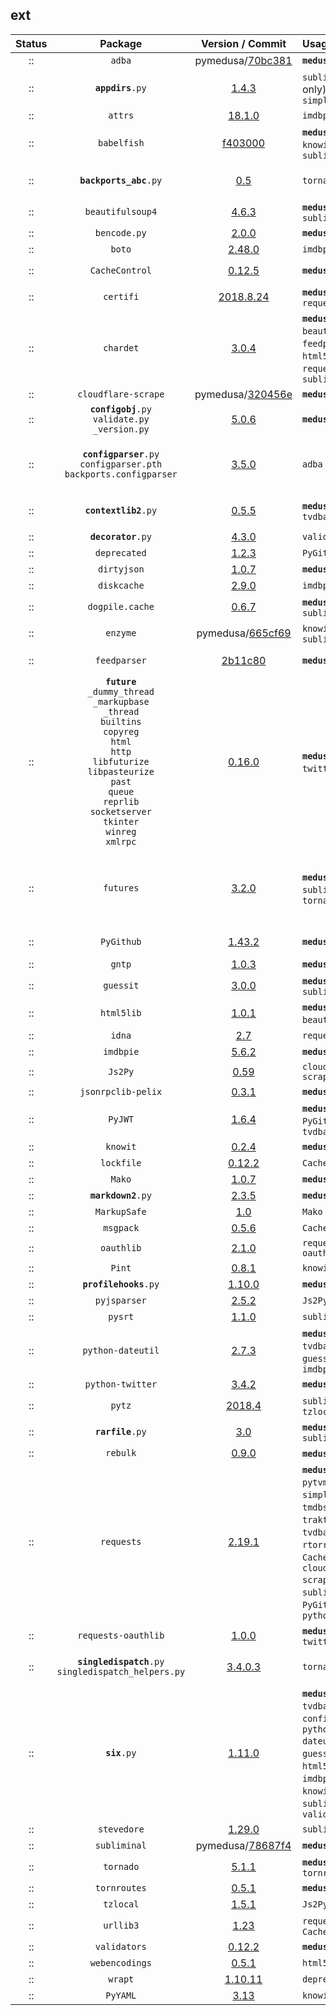 ## ext
 Status  |  Package  |  Version / Commit  | Usage | py2 | py3 | Notes
:------: | :-------: | :----------------: | :---- | :--: | :--: | :----
:: | `adba` | pymedusa/[70bc381](https://github.com/pymedusa/adba/tree/70bc381a75e20e1813c848c1edb7c6f16987397e) | **`medusa`** | v | v | -
:: | <code><b>appdirs</b>.py</code> | [1.4.3](https://pypi.org/project/appdirs/1.4.3/) | `subliminal` (cli only), `simpleanidb` | v | v | -
:: | `attrs` | [18.1.0](https://pypi.org/project/attrs/18.1.0/) | `imdbpie` | v | v | Module: `attr`
:: | `babelfish` | [f403000](https://github.com/Diaoul/babelfish/tree/f403000dd63092cfaaae80be9f309fd85c7f20c9) | **`medusa`**, `guessit`, `knowit`, `subliminal` | v | v | -
:: | <code><b>backports_abc</b>.py</code> | [0.5](https://pypi.org/project/backports_abc/0.5/) | `tornado` | v | v | Markers: `python_version < '3.5'`
:: | `beautifulsoup4` | [4.6.3](https://pypi.org/project/beautifulsoup4/4.6.3/) | **`medusa`**, `subliminal` | v | v | Module: `bs4`
:: | `bencode.py` | [2.0.0](https://pypi.org/project/bencode.py/2.0.0/) | **`medusa`** | v | v | Module: `bencode`
:: | `boto` | [2.48.0](https://pypi.org/project/boto/2.48.0/) | `imdbpie` | v | v | -
:: | `CacheControl` | [0.12.5](https://pypi.org/project/CacheControl/0.12.5/) | **`medusa`** | v | v | Module: `cachecontrol`
:: | `certifi` | [2018.8.24](https://pypi.org/project/certifi/2018.8.24/) | **`medusa`**, `traktor`, `requests` | v | v | -
:: | `chardet` | [3.0.4](https://pypi.org/project/chardet/3.0.4/) | **`medusa`**, `beautifulsoup4`, `feedparser`, `html5lib`, `pysrt`, `requests`, `subliminal` | v | v | -
:: | `cloudflare-scrape` | pymedusa/[320456e](https://github.com/pymedusa/cloudflare-scrape/tree/320456e8b28cedb807363a7a892b1379db843f66) | **`medusa`** | v | v | Module: `cfscrape`
:: | <code><b>configobj</b>.py</code><br>`validate.py`<br>`_version.py` | [5.0.6](https://pypi.org/project/configobj/5.0.6/) | **`medusa`** | v | v | -
:: | <code><b>configparser</b>.py</code><br>`configparser.pth`<br>`backports.configparser` | [3.5.0](https://pypi.org/project/configparser/3.5.0/) | `adba` | v | v | `configparser.pth` was renamed from `configparser-3.5.0-py2.7-nspkg.pth`
:: | <code><b>contextlib2</b>.py</code> | [0.5.5](https://pypi.org/project/contextlib2/0.5.5/) | **`medusa`**, `tvdbapiv2` | v | v | Markers: `python_version < '3.5'`
:: | <code><b>decorator</b>.py</code> | [4.3.0](https://pypi.org/project/decorator/4.3.0/) | `validators` | v | v | -
:: | `deprecated` | [1.2.3](https://pypi.org/project/deprecated/1.2.3/) | `PyGithub` | v | v | -
:: | `dirtyjson` | [1.0.7](https://pypi.org/project/dirtyjson/1.0.7/) | **`medusa`** | v | v | -
:: | `diskcache` | [2.9.0](https://pypi.org/project/diskcache/2.9.0/) | `imdbpie` | v | v | -
:: | `dogpile.cache` | [0.6.7](https://pypi.org/project/dogpile.cache/0.6.7/) | **`medusa`**, `subliminal` | v | v | -
:: | `enzyme` | pymedusa/[665cf69](https://github.com/pymedusa/enzyme/tree/665cf6948aab1c249dcc99bd9624a81d17b3302a) | `knowit`, `subliminal` | v | v | -
:: | `feedparser` | [2b11c80](https://github.com/kurtmckee/feedparser/tree/2b11c8028321ed43cbaf313f83b0c94820143d66) | **`medusa`** | v | v | Requires `sgmllib3k` on Python 3
:: | **`future`**<br>`_dummy_thread`<br>`_markupbase`<br>`_thread`<br>`builtins`<br>`copyreg`<br>`html`<br>`http`<br>`libfuturize`<br>`libpasteurize`<br>`past`<br>`queue`<br>`reprlib`<br>`socketserver`<br>`tkinter`<br>`winreg`<br>`xmlrpc` | [0.16.0](https://pypi.org/project/future/0.16.0/) | **`medusa`**, `python-twitter`, ????? | v | v | -
:: | `futures` | [3.2.0](https://pypi.org/project/futures/3.2.0/) | **`medusa`**, `subliminal`, `tornado` | v | v | Module: `concurrent.futures`<br>Markers: `python_version >= '2.6' and python_version < '3'`
:: | `PyGithub` | [1.43.2](https://pypi.org/project/PyGithub/1.43.2/) | **`medusa`** | v | v | Module: `github`<br>**Removed tests**
:: | `gntp` | [1.0.3](https://pypi.org/project/gntp/1.0.3/) | **`medusa`** | v | v | -
:: | `guessit` | [3.0.0](https://pypi.org/project/guessit/3.0.0/) | **`medusa`**, `subliminal` | v | v | -
:: | `html5lib` | [1.0.1](https://pypi.org/project/html5lib/1.0.1/) | **`medusa`** (via `beautifulsoup4`) | v | v | -
:: | `idna` | [2.7](https://pypi.org/project/idna/2.7/) | `requests` | v | v | -
:: | `imdbpie` | [5.6.2](https://pypi.org/project/imdbpie/5.6.2/) | **`medusa`** | v | v | -
:: | `Js2Py` | [0.59](https://pypi.org/project/Js2Py/0.59/) | `cloudflare-scrape` | v | v | Module: `js2py`
:: | `jsonrpclib-pelix` | [0.3.1](https://pypi.org/project/jsonrpclib-pelix/0.3.1/) | **`medusa`** | v | v | Module: `jsonrpclib`
:: | `PyJWT` | [1.6.4](https://pypi.org/project/pyjwt/1.6.4/) | **`medusa`**, `PyGithub`, `tvdbapiv2` | v | v | Module: `jwt`
:: | `knowit` | [0.2.4](https://pypi.org/project/knowit/0.2.4/) | **`medusa`** | v | v | -
:: | `lockfile` | [0.12.2](https://pypi.org/project/lockfile/0.12.2/) | `CacheControl` | v | v | -
:: | `Mako` | [1.0.7](https://pypi.org/project/mako/1.0.7/) | **`medusa`** | v | v | Module: `mako`
:: | <code><b>markdown2</b>.py</code> | [2.3.5](https://pypi.org/project/markdown2/2.3.5/) | **`medusa`** | v | v | -
:: | `MarkupSafe` | [1.0](https://pypi.org/project/MarkupSafe/1.0/) | `Mako` | v | v | Module: `markupsafe`
:: | `msgpack` | [0.5.6](https://pypi.org/project/msgpack/0.5.6/) | `CacheControl` | v | v | -
:: | `oauthlib` | [2.1.0](https://pypi.org/project/oauthlib/2.1.0/) | `requests-oauthlib` | v | v | -
:: | `Pint` | [0.8.1](https://pypi.org/project/Pint/0.8.1/) | `knowit` | v | v | Module: `pint`
:: | <code><b>profilehooks</b>.py</code> | [1.10.0](https://pypi.org/project/profilehooks/1.10.0/) | **`medusa`** | v | v | -
:: | `pyjsparser` | [2.5.2](https://pypi.org/project/pyjsparser/2.5.2/) | `Js2Py` | v | v | -
:: | `pysrt` | [1.1.0](https://pypi.org/project/pysrt/1.1.0/) | `subliminal` | v | v | -
:: | `python-dateutil` | [2.7.3](https://pypi.org/project/python-dateutil/2.7.3/) | **`medusa`**, `tvdbapiv2`, `guessit`, `imdbpie` | v | v | Module: `dateutil`
:: | `python-twitter` | [3.4.2](https://pypi.org/project/python-twitter/3.4.2/) | **`medusa`** | v | v | Module: `twitter`
:: | `pytz` | [2018.4](https://pypi.org/project/pytz/2018.4/) | `subliminal`, `tzlocal` | v | v | -
:: | <code><b>rarfile</b>.py</code> | [3.0](https://pypi.org/project/rarfile/3.0/) | **`medusa`**, `subliminal` | v | v | -
:: | `rebulk` | [0.9.0](https://pypi.org/project/rebulk/0.9.0/) | **`medusa`**, `guessit` | v | v | -
:: | `requests` | [2.19.1](https://pypi.org/project/requests/2.19.1/) | **`medusa`**, `adba`, `pytvmaze`, `simpleanidb`, `tmdbsimple`, `traktor`, `tvdbapiv2`, `boto`, `rtorrent`, `CacheControl`, `cloudflare-scrape`, `subliminal`, `PyGithub`, `python-twitter` | v | v | -
:: | `requests-oauthlib` | [1.0.0](https://pypi.org/project/requests-oauthlib/1.0.0/) | **`medusa`**, `python-twitter` | v | v | Module: `requests_oauthlib`
:: | <code><b>singledispatch</b>.py</code><br>`singledispatch_helpers.py` | [3.4.0.3](https://pypi.org/project/singledispatch/3.4.0.3/) | `tornado` | v | v | Markers: `python_version < '3.4'`
:: | <code><b>six</b>.py</code> | [1.11.0](https://pypi.org/project/six/1.11.0/) | **`medusa`**, `tvdbapiv2`, `configobj`, `python-dateutil`, `guessit`, `html5lib`, `imdbpie`, `Js2Py`, `knowit`, `rebulk`, `subliminal`, `validators` | v | v | -
:: | `stevedore` | [1.29.0](https://pypi.org/project/stevedore/1.29.0/) | `subliminal` | v | v | -
:: | `subliminal` | pymedusa/[78687f4](https://github.com/pymedusa/subliminal/tree/78687f45d23b1bc47fae0a5493be0198dc1fd5b5) | **`medusa`** | v | v | -
:: | `tornado` | [5.1.1](https://pypi.org/project/tornado/5.1.1/) | **`medusa`**, `tornroutes` | v | v | -
:: | `tornroutes` | [0.5.1](https://pypi.org/project/tornroutes/0.5.1/) | **`medusa`** | v | v | -
:: | `tzlocal` | [1.5.1](https://pypi.org/project/tzlocal/1.5.1/) | `Js2Py` | v | v | -
:: | `urllib3` | [1.23](https://pypi.org/project/urllib3/1.23/) | `requests`, `CacheControl` | v | v | -
:: | `validators` | [0.12.2](https://pypi.org/project/validators/0.12.2/) | **`medusa`** | v | v | -
:: | `webencodings` | [0.5.1](https://pypi.org/project/webencodings/0.5.1/) | `html5lib` | v | v | -
:: | `wrapt` | [1.10.11](https://pypi.org/project/wrapt/1.10.11/) | `deprecated` | v | v | -
:: | `PyYAML` | [3.13](https://pypi.org/project/PyYAML/3.13/) | `knowit` | v | v | Module: `yaml`

